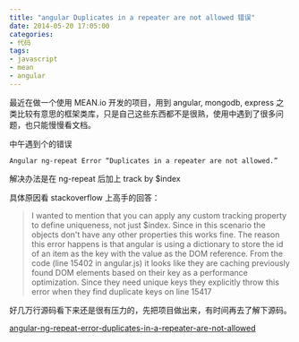 ```yaml
---
title: "angular Duplicates in a repeater are not allowed 错误"
date: 2014-05-20 17:05:00
categories:
- 代码
tags:
- javascript
- mean
- angular
---
```

最近在做一个使用 MEAN.io 开发的项目，用到 angular, mongodb, express 之类比较有意思的框架类库，只是自己这些东西都不是很熟，使用中遇到了很多问题，也只能慢慢看文档。

中午遇到个的错误

```
Angular ng-repeat Error “Duplicates in a repeater are not allowed.”
```

解决办法是在 ng-repeat 后加上 track by $index

具体原因看 stackoverflow 上高手的回答：

> I wanted to mention that you can apply any custom tracking property to define uniqueness, not just $index. Since in this scenario the objects don't have any other properties this works fine. The reason this error happens is that angular is using a dictionary to store the id of an item as the key with the value as the DOM reference. From the code (line 15402 in angular.js) it looks like they are caching previously found DOM elements based on their key as a performance optimization. Since they need unique keys they explicitly throw this error when they find duplicate keys on line 15417

好几万行源码看下来还是很有压力的，先把项目做出来，有时间再去了解下源码。

[angular-ng-repeat-error-duplicates-in-a-repeater-are-not-allowed](http://stackoverflow.com/questions/16296670/angular-ng-repeat-error-duplicates-in-a-repeater-are-not-allowed)
